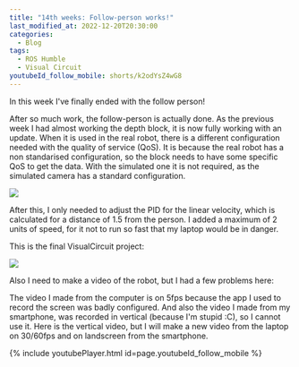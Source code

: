 ```yaml
---
title: "14th weeks: Follow-person works!"
last_modified_at: 2022-12-20T20:30:00
categories:
  - Blog
tags:
  - ROS Humble
  - Visual Circuit
youtubeId_follow_mobile: shorts/k2odYsZ4wG8
---
```


In this week I've finally ended with the follow person!

After so much work, the follow-person is actually done. As the previous week I had almost working the depth block, it is now fully working with an update. 
When it is used in the real robot, there is a different configuration needed with the quality of service (QoS). It is because the real robot has a non standarised configuration, so the block needs to have some specific QoS to get the data. With the simulated one it is not required, as the simulated camera has a standard configuration.

![](/2022-tfg-david-tapiador/images/depth_QoS.png)


After this, I only needed to adjust the PID for the linear velocity, which is calculated for a distance of 1.5 from the person. I added a maximum of 2 units of speed, for it not to run so fast that my laptop would be in danger.

This is the final VisualCircuit project:

![](/2022-tfg-david-tapiador/images/follow_person_final_model.png)


Also I need to make a video of the robot, but I had a few problems here:

The video I made from the computer is on 5fps because the app I used to record the screen was badly configured.
And also the video I made from my smartphone, was recorded in vertical (because I'm stupid :C), so I cannot use it.
Here is the vertical video, but I will make a new video from the laptop on 30/60fps and on landscreen from the smartphone.

{% include youtubePlayer.html id=page.youtubeId_follow_mobile %}
